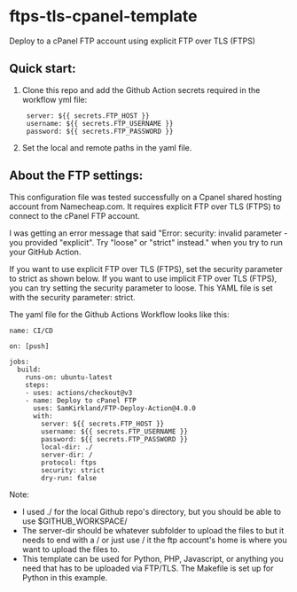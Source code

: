 # ftps-tls-cpanel-template
Deploy to a cPanel FTP account using explicit FTP over TLS (FTPS)

## Quick start:

1) Clone this repo and add the Github Action secrets required in the workflow yml file:

        server: ${{ secrets.FTP_HOST }}
        username: ${{ secrets.FTP_USERNAME }}
        password: ${{ secrets.FTP_PASSWORD }}
        
2) Set the local and remote paths in the yaml file. 

## About the FTP settings:

This configuration file was tested successfully on a Cpanel shared hosting account from Namecheap.com.
It requires explicit FTP over TLS (FTPS) to connect to the cPanel FTP account.

I was getting an error message that said "Error: security: invalid parameter - you provided "explicit". Try "loose" or "strict" instead." when you try to run your GitHub Action.

If you want to use explicit FTP over TLS (FTPS), set the security parameter to strict as shown below. If you want to use implicit FTP over TLS (FTPS), you can try setting the security parameter to loose. This YAML file is set with the security parameter: strict.

The yaml file for the Github Actions Workflow looks like this:
```
name: CI/CD

on: [push]

jobs:
  build:
    runs-on: ubuntu-latest
    steps:
    - uses: actions/checkout@v3
    - name: Deploy to cPanel FTP
      uses: SamKirkland/FTP-Deploy-Action@4.0.0
      with:
        server: ${{ secrets.FTP_HOST }}
        username: ${{ secrets.FTP_USERNAME }}
        password: ${{ secrets.FTP_PASSWORD }}
        local-dir: ./
        server-dir: /
        protocol: ftps
        security: strict
        dry-run: false
```

Note: 
- I used ./ for the local Github repo's directory, but you should be able to use $GITHUB_WORKSPACE/
- The server-dir should be whatever subfolder to upload the files to but it needs to end with a / or just use / it the ftp account's home is where you want to upload the files to.
- This template can be used for Python, PHP, Javascript, or anything you need that has to be uploaded via FTP/TLS. The Makefile is set up for Python in this example.




